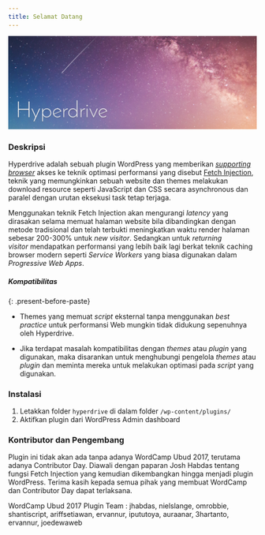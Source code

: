```yaml
---
title: Selamat Datang
---
```



![](/uploads/logo.png)

### Deskripsi

Hyperdrive adalah sebuah plugin WordPress yang memberikan [*supporting browser*](http://caniuse.com/#search=fetch) akses ke teknik optimasi performansi yang disebut [Fetch Injection](https://hackcabin.com/post/managing-async-dependencies-javascript/), teknik yang memungkinkan sebuah website dan themes melakukan download resource seperti JavaScript dan CSS secara asynchronous dan paralel dengan urutan eksekusi task tetap terjaga.

Menggunakan teknik Fetch Injection akan mengurangi *latency* yang dirasakan selama memuat halaman website bila dibandingkan dengan metode tradisional dan telah terbukti meningkatkan waktu render halaman sebesar 200-300% untuk *new visitor*. Sedangkan untuk *returning visitor*&nbsp;mendapatkan performansi yang lebih baik lagi berkat teknik caching browser modern seperti *Service Workers* yang biasa digunakan dalam *Progressive Web Apps*.

##### Kompatibilitas
{: .present-before-paste}

* Themes yang memuat *script* eksternal tanpa menggunakan *best practice* untuk performansi Web mungkin tidak didukung sepenuhnya oleh Hyperdrive.

* Jika terdapat masalah kompatibilitas dengan *themes* atau *plugin* yang digunakan, maka disarankan untuk menghubungi pengelola *themes* atau *plugin*&nbsp;dan meminta mereka untuk melakukan optimasi pada *script* yang digunakan.

### Instalasi

1. Letakkan folder `hyperdrive` di dalam folder `/wp-content/plugins/`
2. Aktifkan plugin dari WordPress Admin dashboard

### Kontributor dan Pengembang

Plugin ini tidak akan ada tanpa adanya WordCamp Ubud 2017, terutama adanya Contributor Day. Diawali dengan paparan Josh Habdas tentang fungsi Fetch Injection yang kemudian dikembangkan hingga menjadi plugin WordPress. Terima kasih kepada semua pihak yang membuat WordCamp dan Contributor Day dapat terlaksana.

WordCamp Ubud 2017 Plugin Team : jhabdas, nielslange, omrobbie, shantiscript, ariffsetiawan, ervannur, ipututoya, auraanar, 3hartanto, ervannur, joedewaweb